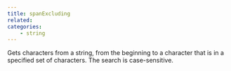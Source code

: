 ```yaml
---
title: spanExcluding
related:
categories:
    - string
---
```


Gets characters from a string, from the beginning to a
        character that is in a specified set of characters. The
        search is case-sensitive.